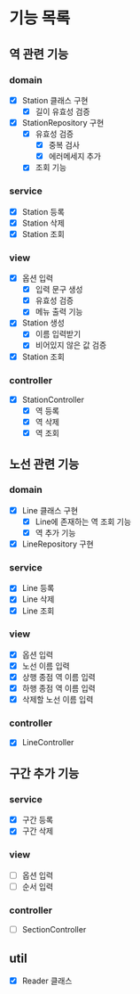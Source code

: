 # 기능 목록
## 역 관련 기능
### domain
- [x] Station 클래스 구현
    - [x] 길이 유효성 검증
- [x] StationRepository 구현
    - [x] 유효성 검증
        - [x] 중복 검사
        - [x] 에러메세지 추가
    - [x] 조회 기능

### service
- [x] Station 등록
- [x] Station 삭제
- [x] Station 조회

### view
- [x] 옵션 입력
    - [x] 입력 문구 생성
    - [x] 유효성 검증
    - [x] 메뉴 출력 기능
- [x] Station 생성
    - [x] 이름 입력받기
    - [x] 비어있지 않은 값 검증
- [x] Station 조회

### controller
- [x] StationController
    - [x] 역 등록
    - [x] 역 삭제
    - [x] 역 조회

## 노선 관련 기능
### domain
- [x] Line 클래스 구현
    - [x] Line에 존재하는 역 조회 기능
    - [x] 역 추가 기능
- [x] LineRepository 구현

### service
- [x] Line 등록
- [x] Line 삭제
- [x] Line 조회

### view
- [x] 옵션 입력
- [x] 노선 이름 입력
- [x] 상행 종점 역 이름 입력
- [x] 하행 종점 역 이름 입력
- [x] 삭제할 노선 이름 입력

### controller
- [x] LineController

## 구간 추가 기능
### service
- [x] 구간 등록
- [x] 구간 삭제

### view
- [ ] 옵션 입력
- [ ] 순서 입력

### controller
- [ ] SectionController

## util
- [x] Reader 클래스
